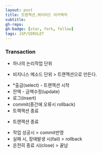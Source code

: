 ```yaml
---
layout: post
title: 트랜잭션,레이어드 아키택처
subtitle: 
gh-repo: 
gh-badge: [star, fork, follow]
tags: JSP/SERVLET
---
```


### Transaction 
- 하나의 논리작업 단위 

* 비지니스 메소드 단위 > 트랜잭션으로 만든다. 
 - *출금(select)         - 트랜잭션 시작 
 - 잔액 - 금액수정(update) 
 - 로그(insert)
 - commit(중간에 오류시 rollback)
 - 트랙잭션 종료

* 트랜잭션 종료 
 - 작업 성공시 > commit반영 
 - 실패 시, 장애발생 시(fail) > rollback 
 - 온전히 종료 시(close) > 끝남